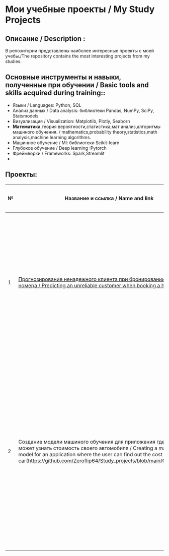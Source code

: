 # Мои учебные проекты / My Study Projects

## Описание / Description :
В репозитории представлены наиболее интересные проекты с моей учебы./The repository contains the most interesting projects from my studies.

## Основные инструменты и навыки, полученные при обучении / Basic tools and skills acquired during training::
- Языки / Languages: Python, SQL
- Анализ данных / Data analysis: библиотеки Pandas, NumPy, SciPy, Statsmodels
- Визуализация /  Visualization: Matplotlib, Plotly, Seaborn
- **Математика**,теория вероятности,статистика,мат анализ,алгоритмы машиного обучения. / mathematics,probability theory,statistics,math analysis,machine learning algorithms.
- Машинное обучение / Ml: библиотеки Scikit-learn
- Глубокое обучение / Deep learning :Pytorch
- Фреймворки / Frameworks: Spark,Streamlit
- 
## Проекты:
| №| Название и ссылка / Name and link | О чем проект / What is the project about                                     | Навыки и инструменты / Skills and tools      |  
|-----------|-------------------|------------------------------------------------------------------|-----------------------------------|
|1              |[Прогнозирование ненадежного клиента при бронировании гостиничного номера / Predicting an unreliable customer when booking a hotel room  ]([](https://github.com/Zeroflip64/Study_projects/tree/main/Hotels))|Работаем  с бизнес задачей :внедрение модели которая будет предсказывать ненадежных клиентов для того что бы уменьшить потери / We are working with a business task : the introduction of a model that will predict unreliable customers in order to reduce losses|`Sklearn` `Python` `Pandas` `Numpy` `Catboost`|
|2|Создание модели машиного обучения для приложения где пользователь может узнать стоимость своего автомобиля / Creating a machine learning model for an application where the user can find out the cost of his car(https://github.com/Zeroflip64/Study_projects/blob/main/Cars/Car.ipynb)|У нас у нас имеються данных об автомобилях на основании этих данных провести анализ обработку и построить модель которую в дальнейшем будут использовать для определения стоимости автомобиля / We have data about cars on the basis of these data to analyze process and build a model that will be used in the future to determine the value of the car |`Sklearn` `Python` `Pandas` `Numpy` `Catboost `LightGBM` `Streamlit`|
